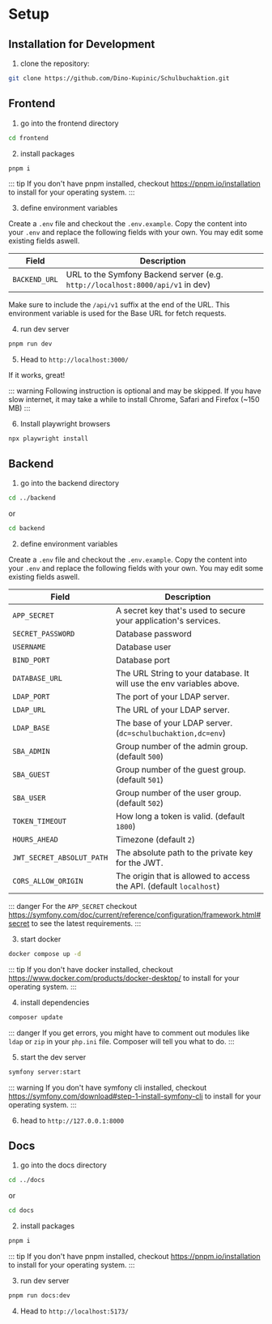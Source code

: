 # Setup

## Installation for Development

1. clone the repository:

```bash
git clone https://github.com/Dino-Kupinic/Schulbuchaktion.git
```

## Frontend

1. go into the frontend directory

```bash
cd frontend
```

2. install packages

```bash
pnpm i
```

::: tip
If you don't have pnpm installed, checkout https://pnpm.io/installation to install for your operating system.
:::

3. define environment variables

Create a `.env` file and checkout the `.env.example`. Copy the content into your `.env` and replace
the following fields with your own. You may edit some existing fields aswell.

| Field         | Description                                                                  |
|---------------|------------------------------------------------------------------------------|
| `BACKEND_URL` | URL to the Symfony Backend server (e.g. `http://localhost:8000/api/v1` in dev) |

Make sure to include the `/api/v1` suffix at the end of the URL. This environment variable is used for the Base URL for
fetch requests.

4. run dev server

```bash
pnpm run dev
```

5. Head to `http://localhost:3000/`

If it works, great!

::: warning
Following instruction is optional and may be skipped. If you have slow internet, it may take a while to
install Chrome, Safari and Firefox (~150 MB)
:::

6. Install playwright browsers

```
npx playwright install
```

## Backend

1. go into the backend directory

```bash
cd ../backend
```

or

```bash
cd backend
```

2. define environment variables

Create a `.env` file and checkout the `.env.example`. Copy the content into your `.env` and replace
the following fields with your own. You may edit some existing fields aswell.

| Field                     | Description                                                           |
|---------------------------|-----------------------------------------------------------------------|
| `APP_SECRET`              | A secret key that's used to secure your application's services.       |
| `SECRET_PASSWORD`         | Database password                                                     |
| `USERNAME`                | Database user                                                         |
| `BIND_PORT`               | Database port                                                         |
| `DATABASE_URL`            | The URL String to your database. It will use the env variables above. |
| `LDAP_PORT`               | The port of your LDAP server.                                         |
| `LDAP_URL`                | The URL of your LDAP server.                                          |
| `LDAP_BASE`               | The base of your LDAP server. (`dc=schulbuchaktion,dc=env`)           |
| `SBA_ADMIN`               | Group number of the admin group. (default `500`)                      |
| `SBA_GUEST`               | Group number of the guest group. (default `501`)                      |
| `SBA_USER`                | Group number of the user group. (default `502`)                       |
| `TOKEN_TIMEOUT`           | How long a token is valid. (default `1800`)                           |
| `HOURS_AHEAD`             | Timezone (default `2`)                                                |
| `JWT_SECRET_ABSOLUT_PATH` | The absolute path to the private key for the JWT.                     |
| `CORS_ALLOW_ORIGIN`       | The origin that is allowed to access the API. (default `localhost`)   |

::: danger
For the `APP_SECRET` checkout https://symfony.com/doc/current/reference/configuration/framework.html#secret to see the
latest requirements.
:::

3. start docker

```bash
docker compose up -d
```

::: tip
If you don't have docker installed, checkout https://www.docker.com/products/docker-desktop/ to install for your
operating system.
:::

4. install dependencies

```bash
composer update
```

::: danger
If you get errors, you might have to comment out modules like `ldap` or `zip` in your `php.ini` file. Composer will tell
you what to do.
:::

5. start the dev server

```bash
symfony server:start
```

::: warning
If you don't have symfony cli installed, checkout https://symfony.com/download#step-1-install-symfony-cli to install
for your operating system.
:::

6. head to `http://127.0.0.1:8000`

## Docs

1. go into the docs directory

```bash
cd ../docs
```

or

```bash
cd docs
```

2. install packages

```bash
pnpm i
```

::: tip
If you don't have pnpm installed, checkout https://pnpm.io/installation to install for your operating system.
:::

3. run dev server

```bash
pnpm run docs:dev
```

4. Head to `http://localhost:5173/`
